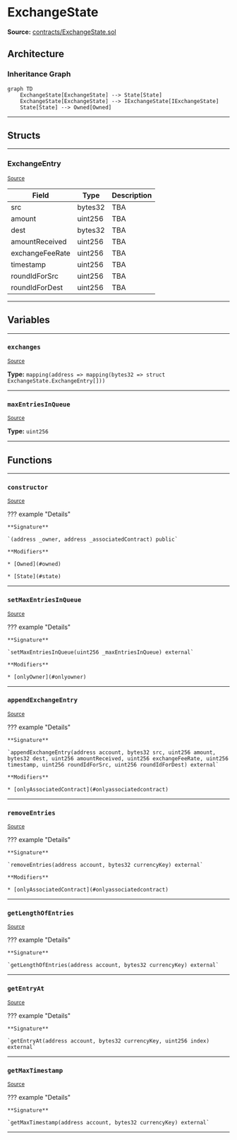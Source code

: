 # ExchangeState

**Source:** [contracts/ExchangeState.sol](https://github.com/Synthetixio/synthetix/tree/develop/contracts/ExchangeState.sol)

## Architecture

### Inheritance Graph

```mermaid
graph TD
    ExchangeState[ExchangeState] --> State[State]
    ExchangeState[ExchangeState] --> IExchangeState[IExchangeState]
    State[State] --> Owned[Owned]
```

---

## Structs

---

### ExchangeEntry
<sub>[Source](https://github.com/Synthetixio/synthetix/tree/develop/contracts/ExchangeState.sol#L11)</sub>

| Field | Type | Description |
| ------ | ------ | ------ |
| src | bytes32 | TBA |
| amount | uint256 | TBA |
| dest | bytes32 | TBA |
| amountReceived | uint256 | TBA |
| exchangeFeeRate | uint256 | TBA |
| timestamp | uint256 | TBA |
| roundIdForSrc | uint256 | TBA |
| roundIdForDest | uint256 | TBA |

---

## Variables

---

### `exchanges`
<sub>[Source](https://github.com/Synthetixio/synthetix/tree/develop/contracts/ExchangeState.sol#L22)</sub>

**Type:** `mapping(address => mapping(bytes32 => struct ExchangeState.ExchangeEntry[]))`

---

### `maxEntriesInQueue`
<sub>[Source](https://github.com/Synthetixio/synthetix/tree/develop/contracts/ExchangeState.sol#L24)</sub>

**Type:** `uint256`

---

## Functions

---

### `constructor`
<sub>[Source](https://github.com/Synthetixio/synthetix/tree/develop/contracts/ExchangeState.sol#L26)</sub>

??? example "Details"

    **Signature**

    `(address _owner, address _associatedContract) public`

    **Modifiers**

    * [Owned](#owned)

    * [State](#state)

---

### `setMaxEntriesInQueue`
<sub>[Source](https://github.com/Synthetixio/synthetix/tree/develop/contracts/ExchangeState.sol#L30)</sub>

??? example "Details"

    **Signature**

    `setMaxEntriesInQueue(uint256 _maxEntriesInQueue) external`

    **Modifiers**

    * [onlyOwner](#onlyowner)

---

### `appendExchangeEntry`
<sub>[Source](https://github.com/Synthetixio/synthetix/tree/develop/contracts/ExchangeState.sol#L36)</sub>

??? example "Details"

    **Signature**

    `appendExchangeEntry(address account, bytes32 src, uint256 amount, bytes32 dest, uint256 amountReceived, uint256 exchangeFeeRate, uint256 timestamp, uint256 roundIdForSrc, uint256 roundIdForDest) external`

    **Modifiers**

    * [onlyAssociatedContract](#onlyassociatedcontract)

---

### `removeEntries`
<sub>[Source](https://github.com/Synthetixio/synthetix/tree/develop/contracts/ExchangeState.sol#L63)</sub>

??? example "Details"

    **Signature**

    `removeEntries(address account, bytes32 currencyKey) external`

    **Modifiers**

    * [onlyAssociatedContract](#onlyassociatedcontract)

---

### `getLengthOfEntries`
<sub>[Source](https://github.com/Synthetixio/synthetix/tree/develop/contracts/ExchangeState.sol#L69)</sub>

??? example "Details"

    **Signature**

    `getLengthOfEntries(address account, bytes32 currencyKey) external`

---

### `getEntryAt`
<sub>[Source](https://github.com/Synthetixio/synthetix/tree/develop/contracts/ExchangeState.sol#L73)</sub>

??? example "Details"

    **Signature**

    `getEntryAt(address account, bytes32 currencyKey, uint256 index) external`

---

### `getMaxTimestamp`
<sub>[Source](https://github.com/Synthetixio/synthetix/tree/develop/contracts/ExchangeState.sol#L104)</sub>

??? example "Details"

    **Signature**

    `getMaxTimestamp(address account, bytes32 currencyKey) external`

---

